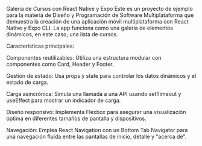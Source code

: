 Galería de Cursos con React Native y Expo
Este es un proyecto de ejemplo para la materia de Diseño y Programación de Software Multiplataforma que demuestra la creación de una aplicación móvil multiplataforma con React Native y Expo CLI. La app funciona como una galería de elementos dinámicos, en este caso, una lista de cursos.

Características principales:

Componentes reutilizables: Utiliza una estructura modular con componentes como Card, Header y Footer.

Gestión de estado: Usa props y state para controlar los datos dinámicos y el estado de carga.

Carga asincrónica: Simula una llamada a una API usando setTimeout y useEffect para mostrar un indicador de carga.

Diseño responsivo: Implementa Flexbox para asegurar una visualización óptima en diferentes tamaños de pantalla y dispositivos.

Navegación: Emplea React Navigation con un Bottom Tab Navigator para una navegación fluida entre las pantallas de inicio, detalle y "acerca de".
